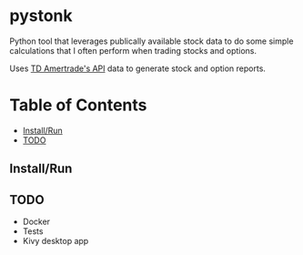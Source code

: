 pystonk
=======

Python tool that leverages publically available stock data to do some simple calculations that I often perform when
trading stocks and options.

Uses [TD Amertrade's API](https://developer.tdameritrade.com/apis) data to generate stock and option reports.

# Table of Contents
* [Install/Run](#install-run)
* [TODO](#todo)

## Install/Run

## TODO
- Docker
- Tests
- Kivy desktop app